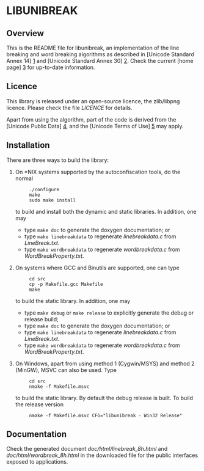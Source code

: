 LIBUNIBREAK
===========

Overview
--------

This is the README file for libunibreak, an implementation of the line
breaking and word breaking algorithms as described in [Unicode Standard
Annex 14] [1] and [Unicode Standard Annex 30] [2].  Check the current
[home page] [3] for up-to-date information.

  [1]: http://www.unicode.org/reports/tr14/tr14-30.html
  [2]: http://www.unicode.org/reports/tr29/tr29-17.html
  [3]: https://github.com/adah1972/libunibreak


Licence
-------

This library is released under an open-source licence, the zlib/libpng
licence.  Please check the file *LICENCE* for details.

Apart from using the algorithm, part of the code is derived from the
[Unicode Public Data] [4], and the [Unicode Terms of Use] [5] may apply.

  [4]: http://www.unicode.org/Public/
  [5]: http://www.unicode.org/copyright.html


Installation
------------

There are three ways to build the library:

1. On \*NIX systems supported by the autoconfiscation tools, do the
   normal

            ./configure
            make
            sudo make install

   to build and install both the dynamic and static libraries.  In
   addition, one may
   - type `make doc` to generate the doxygen documentation; or
   - type `make linebreakdata` to regenerate *linebreakdata.c* from
     *LineBreak.txt*.
   - type `make wordbreakdata` to regenerate *wordbreakdata.c* from
     *WordBreakProperty.txt*.

2. On systems where GCC and Binutils are supported, one can type

            cd src
            cp -p Makefile.gcc Makefile
            make

   to build the static library.  In addition, one may
   - type `make debug` or `make release` to explicitly generate the
     debug or release build;
   - type `make doc` to generate the doxygen documentation; or
   - type `make linebreakdata` to regenerate *linebreakdata.c* from
     *LineBreak.txt*.
   - type `make wordbreakdata` to regenerate *wordbreakdata.c* from
     *WordBreakProperty.txt*.

3. On Windows, apart from using method 1 (Cygwin/MSYS) and method 2
   (MinGW), MSVC can also be used.  Type

            cd src
            nmake -f Makefile.msvc

   to build the static library.  By default the debug release is built.
   To build the release version

            nmake -f Makefile.msvc CFG="libunibreak - Win32 Release"


Documentation
-------------

Check the generated document *doc/html/linebreak\_8h.html* and
*doc/html/wordbreak\_8h.html* in the downloaded file for the public
interfaces exposed to applications.


<!--
vim:autoindent:expandtab:formatoptions=tcqlmn:textwidth=72:
-->
